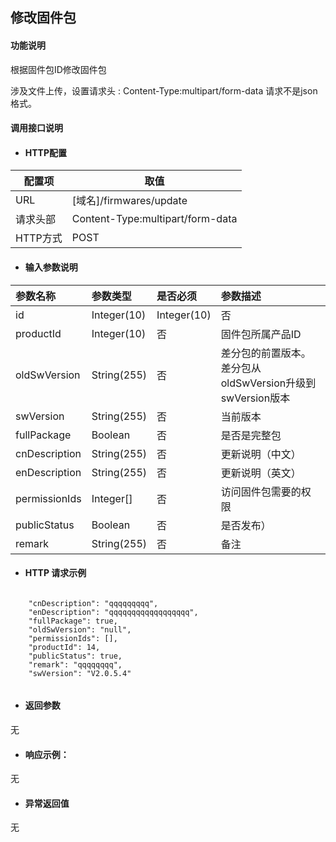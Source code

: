 ## 修改固件包

#### 功能说明
根据固件包ID修改固件包


涉及文件上传，设置请求头 :
Content-Type:multipart/form-data
请求不是json格式。





#### 调用接口说明

* #### HTTP配置

| 配置项 | 取值 |
| --- | --- |
| URL | \[域名\]/firmwares/update|
| 请求头部 | Content-Type:multipart/form-data |
| HTTP方式 | POST|

* #### 输入参数说明

| 参数名称 | 参数类型 | 是否必须 | 参数描述 |
| :--- | :--- | :--- | :--- |
|id |Integer\(10\) | Integer\(10\) | 否 | 固件包ID |
| productId | Integer\(10\) | 否 | 固件包所属产品ID |
| oldSwVersion| String\(255\) | 否 | 差分包的前置版本。差分包从oldSwVersion升级到swVersion版本 |
| swVersion| String\(255\) | 否 | 当前版本 |
| fullPackage| Boolean | 否 | 是否是完整包 |
| cnDescription | String\(255\) | 否 | 更新说明（中文） |
| enDescription | String\(255\) | 否 | 更新说明（英文） |
| permissionIds| Integer[] | 否 | 访问固件包需要的权限 |
| publicStatus| Boolean | 否 | 是否发布） |
| remark| String\(255\) | 否 | 备注 |




* #### HTTP 请求示例

```

	"cnDescription": "qqqqqqqqq",
	"enDescription": "qqqqqqqqqqqqqqqqqq",
	"fullPackage": true,
	"oldSwVersion": "null",
	"permissionIds": [],
	"productId": 14,
	"publicStatus": true,
	"remark": "qqqqqqqq",
	"swVersion": "V2.0.5.4"


```



* #### 返回参数

无


* #### 响应示例：

无

* #### 异常返回值

无



